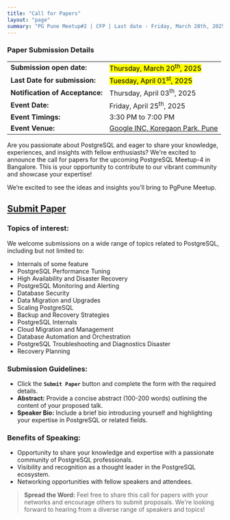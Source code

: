 ```yaml
---
title: "Call for Papers"
layout: "page"
summary: "PG Pune Meetup#2 | CFP | Last date - Friday, March 28th, 2025"
---
```


### Paper Submission Details

|                                 |                                                             |
| ------------------------------- | ----------------------------------------------------------- |
| **Submission open date:**       | <mark>Thursday, March 20<sup>th</sup>, 2025 </mark>         |
| **Last Date for submission:**   | <mark>Tuesday, April 01<sup>st</sup>, 2025 </mark>          |
| **Notification of Acceptance:** | Thursday, April 03<sup>th</sup>, 2025                       |
| **Event Date:**                 | Friday, April 25<sup>th</sup>, 2025                         |
| **Event Timings:**              | 3:30 PM to 7:00 PM                                          |
| **Event Venue:**                | [Google INC, Koregaon Park, Pune](https://g.co/kgs/VsN3gmP) |

Are you passionate about PostgreSQL and eager to share your knowledge, experiences, and insights with fellow enthusiasts? We're excited to announce the call for papers for the upcoming PostgreSQL Meetup-4 in Bangalore. This is your opportunity to contribute to our vibrant community and showcase your expertise!

We’re excited to see the ideas and insights you’ll bring to PgPune Meetup.

<h2>
    <!-- <a class="button" href="https://workspace.google.com/intl/en_in/products/docs/" rel="noopener" title="Submit Paper" target="_blank"> -->
    <a class="button" href="#" onclick="alert('Paper submissions will be open on March 20, 2025!'); return false;">
    <span class="button-inner">
        Submit Paper
    </span>
    </a>
</h2>

### Topics of interest:

We welcome submissions on a wide range of topics related to PostgreSQL, including but not limited to:

- Internals of some feature
- PostgreSQL Performance Tuning
- High Availability and Disaster Recovery
- PostgreSQL Monitoring and Alerting
- Database Security
- Data Migration and Upgrades
- Scaling PostgreSQL
- Backup and Recovery Strategies
- PostgreSQL Internals
- Cloud Migration and Management
- Database Automation and Orchestration
- PostgreSQL Troubleshooting and Diagnostics Disaster
- Recovery Planning

### Submission Guidelines:

- Click the **`Submit Paper`** button and complete the form with the required details.
- **Abstract:** Provide a concise abstract (100-200 words) outlining the content of your proposed talk.
- **Speaker Bio:** Include a brief bio introducing yourself and highlighting your expertise in PostgreSQL or related fields.

### Benefits of Speaking:

- Opportunity to share your knowledge and expertise with a passionate community of PostgreSQL professionals.
- Visibility and recognition as a thought leader in the PostgreSQL ecosystem.
- Networking opportunities with fellow speakers and attendees.

> **Spread the Word:** Feel free to share this call for papers with your networks and encourage others to submit proposals. We're looking forward to hearing from a diverse range of speakers and topics!
